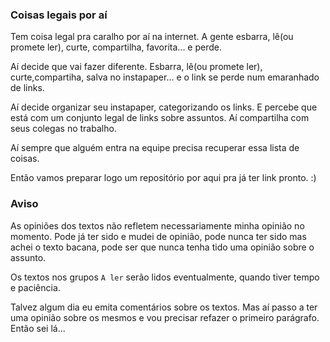 ### Coisas legais por aí
Tem coisa legal pra caralho por aí na internet. A gente esbarra, lê(ou promete ler), curte, compartilha, favorita... e perde.

Aí decide que vai fazer diferente. Esbarra, lê(ou promete ler), curte,compartiha, salva no instapaper... e o link se perde num emaranhado de links.

Aí decide organizar seu instapaper, categorizando os links. E percebe que está com um conjunto legal de links sobre assuntos. Aí compartilha com seus colegas no trabalho.

Aí sempre que alguém entra na equipe precisa recuperar essa lista de coisas.

Então vamos preparar logo um repositório por aqui pra já ter link pronto. :)

### Aviso

As opiniões dos textos não refletem necessariamente minha opinião no momento. Pode já ter sido e mudei de opinião, pode nunca ter sido mas achei o texto bacana, pode ser que nunca tenha tido uma opinião sobre o assunto.

Os textos nos grupos `A ler` serão lidos eventualmente, quando tiver tempo e paciência.

Talvez algum dia eu emita comentários sobre os textos. Mas aí passo a ter uma opinião sobre os mesmos e vou precisar refazer o primeiro parágrafo. Então sei lá...
